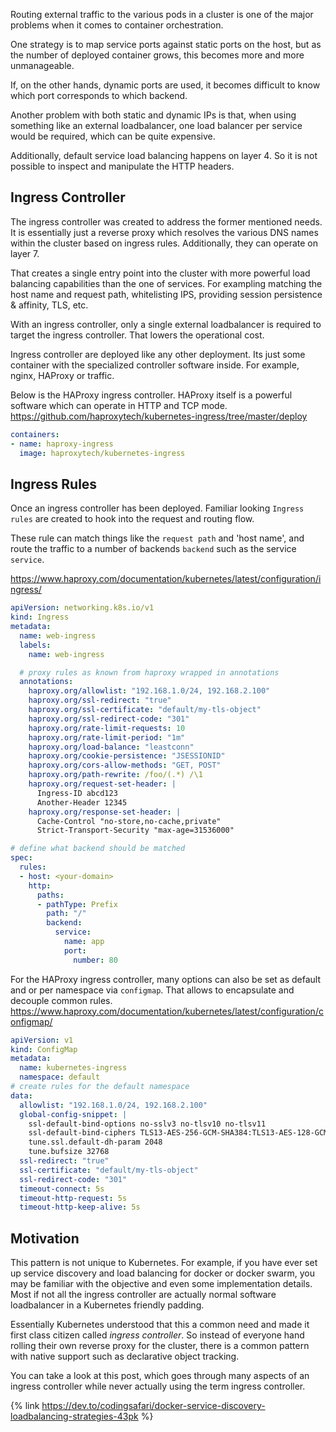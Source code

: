 Routing external traffic to the various pods in a cluster is one of the major problems when it comes to container orchestration.

One strategy is to map service ports against static ports on the host, but as the number of deployed container grows, this becomes more and more unmanageable.

If, on the other hands, dynamic ports are used, it becomes difficult to know which port corresponds to which backend.

Another problem with both static and dynamic IPs is that, when using something like an external loadbalancer, one load balancer per service would be required, which can be quite expensive.

Additionally, default service load balancing happens on layer 4. So it is not possible to inspect and manipulate the HTTP headers.

## Ingress Controller

The ingress controller was created to address the former mentioned needs. It is essentially just a reverse proxy which resolves the various DNS names within the cluster based on ingress rules. Additionally, they can operate on layer 7.

That creates a single entry point into the cluster with more powerful load balancing capabilities than the one of services. For exampling matching the host name and request path, whitelisting IPS, providing session persistence & affinity, TLS, etc.

With an ingress controller, only a single external loadbalancer is required to target the ingress controller. That lowers the operational cost.

Ingress controller are deployed like any other deployment. Its just some container with the specialized controller software inside. For example, nginx, HAProxy or traffic.

Below is the HAProxy ingress controller. HAProxy itself is a powerful software which can operate in HTTP and TCP mode. <https://github.com/haproxytech/kubernetes-ingress/tree/master/deploy>

```yaml
containers:
- name: haproxy-ingress
  image: haproxytech/kubernetes-ingress
```

## Ingress Rules

Once an ingress controller has been deployed. Familiar looking `Ingress rules` are created to hook into the request and routing flow.

These rule can match things like the `request path` and 'host name', and route the traffic to a number of backends `backend` such as the service `service`.

<https://www.haproxy.com/documentation/kubernetes/latest/configuration/ingress/>

```yaml
apiVersion: networking.k8s.io/v1
kind: Ingress
metadata:
  name: web-ingress
  labels:
    name: web-ingress

  # proxy rules as known from haproxy wrapped in annotations
  annotations:
    haproxy.org/allowlist: "192.168.1.0/24, 192.168.2.100"
    haproxy.org/ssl-redirect: "true"
    haproxy.org/ssl-certificate: "default/my-tls-object"
    haproxy.org/ssl-redirect-code: "301"
    haproxy.org/rate-limit-requests: 10
    haproxy.org/rate-limit-period: "1m"
    haproxy.org/load-balance: "leastconn"
    haproxy.org/cookie-persistence: "JSESSIONID"
    haproxy.org/cors-allow-methods: "GET, POST"
    haproxy.org/path-rewrite: /foo/(.*) /\1
    haproxy.org/request-set-header: |
      Ingress-ID abcd123
      Another-Header 12345
    haproxy.org/response-set-header: |
      Cache-Control "no-store,no-cache,private"
      Strict-Transport-Security "max-age=31536000"

# define what backend should be matched
spec:
  rules:
  - host: <your-domain>
    http:
      paths:
      - pathType: Prefix
        path: "/"
        backend:
          service:
            name: app
            port: 
              number: 80
```

For the HAProxy ingress controller, many options can also be set as default and or per namespace via `configmap`. That allows to encapsulate and decouple common rules. <https://www.haproxy.com/documentation/kubernetes/latest/configuration/configmap/>

```yaml
apiVersion: v1
kind: ConfigMap
metadata:
  name: kubernetes-ingress
  namespace: default
# create rules for the default namespace
data:
  allowlist: "192.168.1.0/24, 192.168.2.100"
  global-config-snippet: |
    ssl-default-bind-options no-sslv3 no-tlsv10 no-tlsv11
    ssl-default-bind-ciphers TLS13-AES-256-GCM-SHA384:TLS13-AES-128-GCM-SHA256
    tune.ssl.default-dh-param 2048
    tune.bufsize 32768
  ssl-redirect: "true"
  ssl-certificate: "default/my-tls-object"
  ssl-redirect-code: "301"
  timeout-connect: 5s
  timeout-http-request: 5s
  timeout-http-keep-alive: 5s
```

## Motivation

This pattern is not unique to Kubernetes. For example, if you have ever set up service discovery and load balancing for docker or docker swarm, you may be familiar with the objective and even some implementation details.
Most if not all the ingress controller are actually normal software loadbalancer in a Kubernetes friendly padding.

Essentially Kubernetes understood that this a common need and made it first class citizen called *ingress controller*. So instead of everyone hand rolling their own reverse proxy for the cluster, there is a common pattern with native support such as declarative object tracking.

You can take a look at this post, which goes through many aspects of an ingress controller while never actually using the term ingress controller.

{% link <https://dev.to/codingsafari/docker-service-discovery-loadbalancing-strategies-43pk> %}

